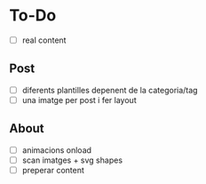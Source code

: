 # To-Do
- [ ] real content

## Post
- [ ] diferents plantilles depenent de la categoria/tag
- [ ] una imatge per post i fer layout

## About
- [ ] animacions onload
- [ ] scan imatges + svg shapes
- [ ] preperar content
